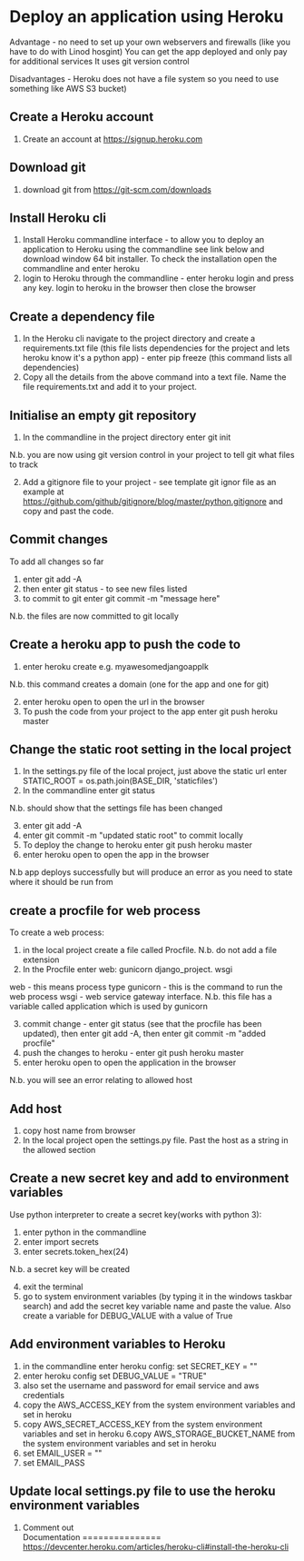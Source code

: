 Deploy an application using Heroku
===================================
Advantage - no need to set up your own webservers and firewalls (like you have to do with Linod hosgint)
You can get the app deployed and only pay for additional services
It uses git version control

Disadvantages - Heroku does not have a file system so you need to use something like AWS S3 bucket)

Create a Heroku account
-------------------------
1. Create an account at https://signup.heroku.com

Download git
------------
1. download git from https://git-scm.com/downloads

Install Heroku cli
-------------------
1. Install Heroku commandline interface - to allow you to deploy an application to Heroku using the commandline
see link below and download window 64 bit installer.  To check the installation open the commandline and enter heroku
2. login to Heroku through the commandline - enter heroku login and press any key.  login to heroku in the browser 
then close the browser

Create a dependency file
----------------------------
1. In the Heroku cli navigate to the project directory and create a requirements.txt file (this file lists dependencies for the project and lets heroku know 
it's a python app) - enter pip freeze (this command lists all dependencies)
2. Copy all the details from the above command into a text file.  Name the file requirements.txt and 
add it to your project.

Initialise an empty git repository
-----------------------------------
1. In the commandline in the project directory enter git init

N.b. you are now using git version control in your project to tell git what files to track

2. Add a gitignore file to your project - see template git ignor file as an example at 
https://github.com/github/gitignore/blog/master/python.gitignore and copy and past the code.

Commit changes
------------------
To add all changes so far
1. enter git add -A
2. then enter git status - to see new files listed
3. to commit to git enter git commit -m "message here"

N.b. the files are now committed to git locally

Create a heroku app to push the code to
----------------------------------------
1. enter heroku create <appname> e.g. myawesomedjangoapplk
  
N.b. this command creates a domain (one for the app and one for git)
  
2. enter heroku open to open the url in the browser
3. To push the code from your project to the app enter git push heroku master

Change the static root setting in the local project
-------------------------------------------------------
1. In the settings.py file of the local project, just above the static url enter
STATIC_ROOT = os.path.join(BASE_DIR, 'staticfiles')
2. In the commandline enter git status
  
N.b. should show that the settings file has been changed
  
3. enter git add -A
4. enter git commit -m "updated static root" to commit locally
5. To deploy the change to heroku enter git push heroku master
6. enter heroku open to open the app in the browser
  
N.b app deploys successfully but will produce an error as you need to state where it should be run from
  
create a procfile for web process
---------------------------------
To create a web process:
  
1. in the local project create a file called Procfile. N.b. do not add a file extension
2. In the Procfile enter web: gunicorn django_project.<project directory> wsgi
  
web - this means process type
gunicorn - this is the command to run the web process
wsgi - web service gateway interface. N.b. this file has a variable called application which is used by gunicorn 
  
3. commit change - enter git status (see that the procfile has been updated), then enter git add -A, then enter
git commit -m "added procfile"
4. push the changes to heroku - enter git push heroku master
5. enter heroku open to open the application in the browser
  
N.b. you will see an error relating to allowed host
  
Add host 
---------
1. copy host name from browser
2. In the local project open the settings.py file.  Past the host as a string in the allowed section
  
Create a new secret key and add to environment variables
---------------------------------------------------------
  
Use python interpreter to create a secret key(works with python 3):
  
1. enter python in the commandline
2. enter import secrets
3. enter secrets.token_hex(24)
  
N.b. a secret key will be created
  
4. exit the terminal
5. go to system environment variables (by typing it in the windows taskbar search) and add the secret key variable name and 
paste the value.  Also create a variable for DEBUG_VALUE with a value of True
  
Add environment variables to Heroku
------------------------------------
1. in the commandline enter heroku config: set SECRET_KEY = "<pasted value>"
2. enter heroku config set DEBUG_VALUE = "TRUE"
3. also set the username and password for email service and aws credentials
4. copy the AWS_ACCESS_KEY from the system environment variables and set in heroku
5. copy AWS_SECRET_ACCESS_KEY from the system environment variables and set in heroku
6.copy AWS_STORAGE_BUCKET_NAME from the system environment variables and set in heroku
7. set EMAIL_USER = "<email address>"
8. set EMAIL_PASS
  
Update local settings.py file to use the heroku environment variables
---------------------------------------------------------------------
1. Comment out   
Documentation
===============
https://devcenter.heroku.com/articles/heroku-cli#install-the-heroku-cli
